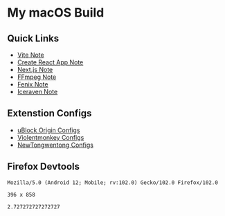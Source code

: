 # My macOS Build

## Quick Links

- [Vite Note](NOTE_VITEJS.md)
- [Create React App Note](NOTE_CRA.md)
- [Next.js Note](NOTE_NEXTJS.md)
- [FFmpeg Note](NOTE_FFMPEG.md)
- [Fenix Note](NOTE_FENIX.md)
- [Iceraven Note](NOTE_ICERAVEN.md)

## Extenstion Configs

- [uBlock Origin Configs](https://raw.githubusercontent.com/Florencea/my-macos-build/main/configs/ublock-advanced.txt)
- [Violentmonkey Configs](https://github.com/Florencea/my-macos-build/raw/main/configs/violentmonkey-backup.zip)
- [NewTongwentong Configs](https://github.com/Florencea/my-macos-build/raw/main/configs/tongwentang-pref.json)

## Firefox Devtools

```text
Mozilla/5.0 (Android 12; Mobile; rv:102.0) Gecko/102.0 Firefox/102.0
```

```text
396 x 858
```

```text
2.727272727272727
```
